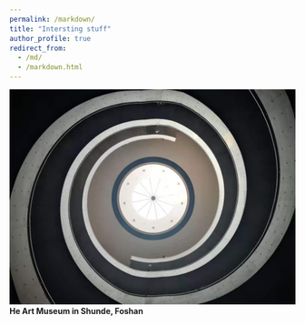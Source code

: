 ```yaml
---
permalink: /markdown/
title: "Intersting stuff"
author_profile: true
redirect_from: 
  - /md/
  - /markdown.html
---
```

![](../images/he.jpg)  
**He Art Museum in Shunde, Foshan**
